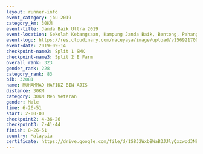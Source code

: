 ```yaml
---
layout: runner-info 
event_category: jbu-2019 
category_km: 30KM 
event-title: Janda Baik Ultra 2019  
event-location: Sekolah Kebangsaan, Kampung Janda Baik, Bentong, Pahang, Malaysia 
event-logo: https://res.cloudinary.com/raceyaya/image/upload/v1569217009/logo/janda-baik_vch1pc.jpg 
event-date: 2019-09-14 
checkpoint-name2: Split 1 SMK 
checkpoint-name3: Split 2 E Farm 
overall_rank: 323
gender_rank: 228
category_rank: 83
bib: 32081
name: MUHAMMAD HAFIDZ BIN AJIS
distance: 30KM
category: 30KM Men Veteran
gender: Male
time: 6-26-51
start: 2-00-00
checkpoint2: 4-36-26
checkpoint3: 7-41-44
finish: 8-26-51
country: Malaysia
certificate: https://drive.google.com/file/d/1S8J2WxbBWaB3JJlyQxzwod3NBSZce7o8/view?usp=sharing
---
```

